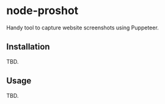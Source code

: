 # node-proshot

Handy tool to capture website screenshots using Puppeteer.

## Installation

TBD.

## Usage

TBD.
